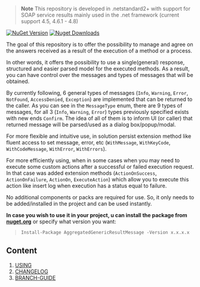 > **Note** This repository is developed in .netstandard2+ with support for SOAP service results mainly used in the .net framework (current support 4.5, 4.6.1 - 4.8)

[![NuGet Version](https://img.shields.io/nuget/v/AggregatedGenericResultMessage.svg?style=flat&logo=nuget)](https://www.nuget.org/packages/AggregatedGenericResultMessage/)
[![Nuget Downloads](https://img.shields.io/nuget/dt/AggregatedGenericResultMessage.svg?style=flat&logo=nuget)](https://www.nuget.org/packages/AggregatedGenericResultMessage)

The goal of this repository is to offer the possibility to manage and agree on the answers received as a result of the execution of a method or a process.

In other words, it offers the possibility to use a single(general) response, structured and easier parsed model for the executed methods.
As a result, you can have control over the messages and types of messages that will be obtained.

By currently following, 6 general types of messages (`Info`, `Warning`, `Error`, `NotFound`, `AccessDenied`, `Exception`) are implemented that can be returned to the caller.
As you can see in the `MessageType` enum, there are 9 types of messages, for all 3 (`Info`, `Warning`, `Error`) types previously specified exists with new ends `Confirm`. The idea of all of them is to inform UI (or caller) that returned message will be parsed/used as a dialog box/popup/modal.

For more flexible and intuitive use, in solution persist extension method like fluent access to set message, error, etc (`WithMessage`, `WithKeyCode`, `WithCodeMessage`, `WithError`, `WithErrors`).

For more efficiently using, when in some cases when you may need to execute some custom actions after a successful or failed execution request. In that case was added extension methods (`ActionOnSuccess`, `ActionOnFailure`, `ActionOn`, `ExecuteAction`) which allow you to execute this action like insert log when execution has a status equal to failure.

No additional components or packs are required for use. So, it only needs to be added/installed in the project and can be used instantly.

**In case you wish to use it in your project, u can install the package from <a href="https://www.nuget.org/packages/AggregatedGenericResultMessage" target="_blank">nuget.org</a>** or specify what version you want:

> `Install-Package AggregatedGenericResultMessage -Version x.x.x.x`

## Content
1. [USING](docs/usage.md)
1. [CHANGELOG](docs/CHANGELOG.md)
1. [BRANCH-GUIDE](docs/branch-guide.md)